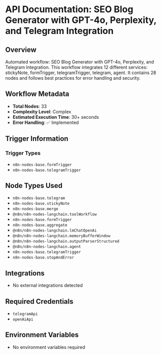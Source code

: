 # API Documentation: SEO Blog Generator with GPT-4o, Perplexity, and Telegram Integration

## Overview
Automated workflow: SEO Blog Generator with GPT-4o, Perplexity, and Telegram Integration. This workflow integrates 12 different services: stickyNote, formTrigger, telegramTrigger, telegram, agent. It contains 28 nodes and follows best practices for error handling and security.

## Workflow Metadata
- **Total Nodes**: 33
- **Complexity Level**: Complex
- **Estimated Execution Time**: 30+ seconds
- **Error Handling**: ✅ Implemented

## Trigger Information
### Trigger Types
- `n8n-nodes-base.formTrigger`
- `n8n-nodes-base.telegramTrigger`

## Node Types Used
- `n8n-nodes-base.telegram`
- `n8n-nodes-base.stickyNote`
- `n8n-nodes-base.merge`
- `@n8n/n8n-nodes-langchain.toolWorkflow`
- `n8n-nodes-base.formTrigger`
- `n8n-nodes-base.aggregate`
- `@n8n/n8n-nodes-langchain.lmChatOpenAi`
- `@n8n/n8n-nodes-langchain.memoryBufferWindow`
- `@n8n/n8n-nodes-langchain.outputParserStructured`
- `@n8n/n8n-nodes-langchain.agent`
- `n8n-nodes-base.telegramTrigger`
- `n8n-nodes-base.stopAndError`

## Integrations
- No external integrations detected

## Required Credentials
- `telegramApi`
- `openAiApi`

## Environment Variables
- No environment variables required
